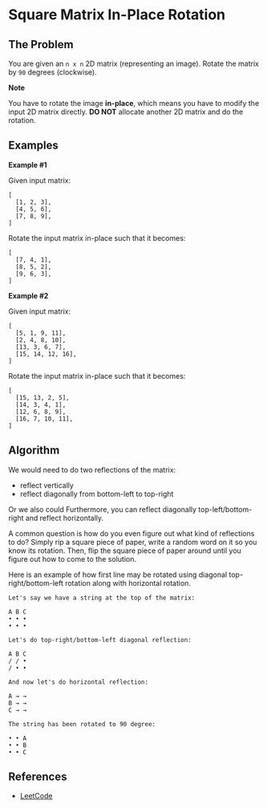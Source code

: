 # Square Matrix In-Place Rotation

## The Problem

You are given an `n x n` 2D matrix (representing an image). 
Rotate the matrix by `90` degrees (clockwise).

**Note**

You have to rotate the image **in-place**, which means you 
have to modify the input 2D matrix directly. **DO NOT** allocate
another 2D matrix and do the rotation.

## Examples

**Example #1**

Given input matrix:

```
[
  [1, 2, 3],
  [4, 5, 6],
  [7, 8, 9],
]
```

Rotate the input matrix in-place such that it becomes:

```
[
  [7, 4, 1],
  [8, 5, 2],
  [9, 6, 3],
]
```

**Example #2**

Given input matrix:

```
[
  [5, 1, 9, 11],
  [2, 4, 8, 10],
  [13, 3, 6, 7],
  [15, 14, 12, 16],
]
```

Rotate the input matrix in-place such that it becomes:

```
[
  [15, 13, 2, 5],
  [14, 3, 4, 1],
  [12, 6, 8, 9],
  [16, 7, 10, 11],
]
```

## Algorithm

We would need to do two reflections of the matrix: 

- reflect vertically
- reflect diagonally from bottom-left to top-right

Or we also could Furthermore, you can reflect diagonally 
top-left/bottom-right and reflect horizontally.

A common question is how do you even figure out what kind 
of reflections to do? Simply rip a square piece of paper,
write a random word on it so you know its rotation. Then,
flip the square piece of paper around until you figure out
how to come to the solution.
 
Here is an example of how first line may be rotated using
diagonal top-right/bottom-left rotation along with horizontal
rotation.

```
Let's say we have a string at the top of the matrix:

A B C
• • •
• • •

Let's do top-right/bottom-left diagonal reflection:

A B C
/ / •
/ • •  

And now let's do horizontal reflection:

A → →
B → →
C → →

The string has been rotated to 90 degree:

• • A
• • B
• • C
```

## References

- [LeetCode](https://leetcode.com/problems/rotate-image/description/)
